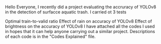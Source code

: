 Hello Everyone, I recently did a project evaluating the accruracy of YOLOv8 in the detection of surfacce aquatic trash. I carried ot 3 tests

Optimal train-to-valid ratio
Effect of rain on accuracy of YOLOv8
Effect of brightness on the accuracy of YOLOv8
I have attached all the codes I used in hopes that it can help anyone carrying out a similar project. Descriptions of each code is in the "Codes Explained" file.
